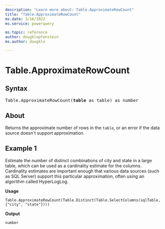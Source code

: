 ```yaml
---
description: "Learn more about: Table.ApproximateRowCount"
title: "Table.ApproximateRowCount"
ms.date: 3/16/2022
ms.service: powerquery

ms.topic: reference
author: dougklopfenstein
ms.author: dougklo

---
```

# Table.ApproximateRowCount

## Syntax

<pre>
Table.ApproximateRowCount(<b>table</b> as table) as number
</pre>

## About

Returns the approximate number of rows in the `table`, or an error if the data source doesn't support approximation.

## Example 1

Estimate the number of distinct combinations of city and state in a large table, which can be used as a cardinality estimate for the columns. Cardinality estimates are important enough that various data sources (such as SQL Server) support this particular approximation, often using an algorithm called HyperLogLog.

**Usage**

```powerquery-m
Table.ApproximateRowCount(Table.Distinct(Table.SelectColumns(sqlTable, {"city", "state"})))
```

**Output**

`number`
